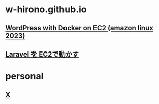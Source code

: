 # w-hirono.github.io
## [WordPress with Docker on EC2 (amazon linux 2023)](https://whirono.com/)
## [Laravel を EC2で動かす]([http://](https://sample.whirono.com/))
# personal
## [X](https://x.com/w_hirono)
